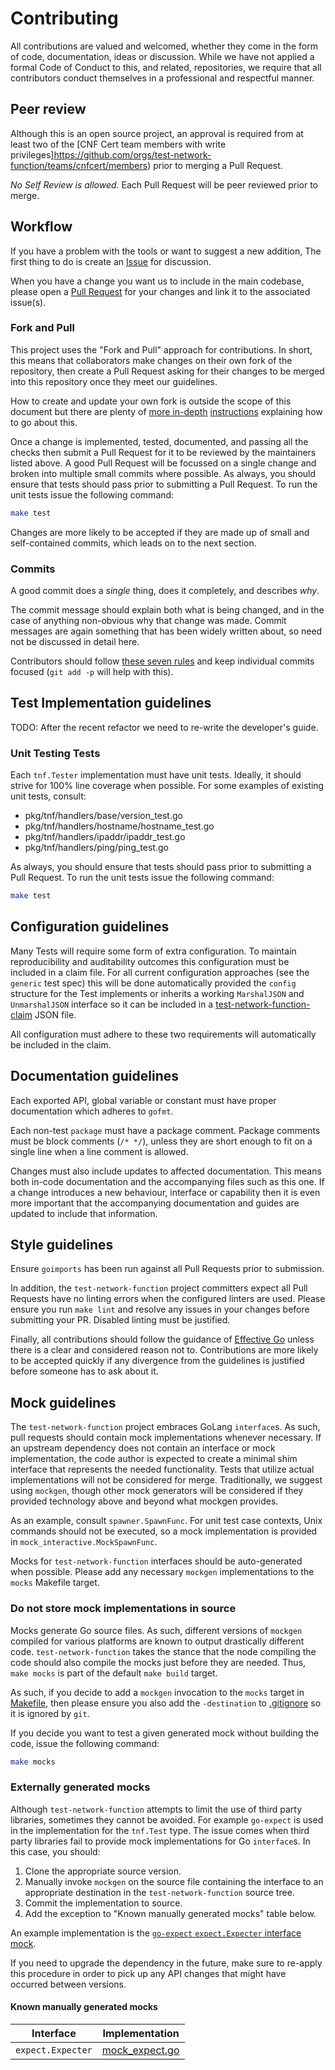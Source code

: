 # Contributing

All contributions are valued and welcomed, whether they come in the form of code, documentation, ideas or discussion.
While we have not applied a formal Code of Conduct to this, and related, repositories, we require that all contributors
conduct themselves in a professional and respectful manner.

## Peer review

Although this is an open source project, an approval is required from at least two of the
[CNF Cert team members with write privileges]https://github.com/orgs/test-network-function/teams/cnfcert/members)
prior to merging a Pull Request.

*No Self Review is allowed.*  Each Pull Request will be peer reviewed prior to merge.

## Workflow

If you have a problem with the tools or want to suggest a new addition, The first thing to do is create an
[Issue](https://github.com/test-network-function/cnf-certification-test/issues) for discussion.

When you have a change you want us to include in the main codebase, please open a
[Pull Request](https://github.com/test-network-function/cnf-certification-test/pulls) for your changes and link it to the
associated issue(s).

### Fork and Pull

This project uses the "Fork and Pull" approach for contributions.  In short, this means that collaborators make changes
on their own fork of the repository, then create a Pull Request asking for their changes to be merged into this
repository once they meet our guidelines.

How to create and update your own fork is outside the scope of this document but there are plenty of
[more in-depth](https://gist.github.com/Chaser324/ce0505fbed06b947d962)
[instructions](https://reflectoring.io/github-fork-and-pull/) explaining how to go about this.

Once a change is implemented, tested, documented, and passing all the checks then submit a Pull Request for it to be
reviewed by the maintainers listed above.  A good Pull Request will be focussed on a single change and broken into
multiple small commits where possible.  As always, you should ensure that tests should pass prior to submitting a Pull
Request.  To run the unit tests issue the following command:

```bash
make test
```

Changes are more likely to be accepted if they are made up of small and self-contained commits, which leads on to
the next section.

### Commits

A good commit does a *single* thing, does it completely, and describes *why*.

The commit message should explain both what is being changed, and in the case of anything non-obvious why that change
was made.  Commit messages are again something that has been widely written about, so need not be discussed in detail
here.

Contributors should follow [these seven rules](https://chris.beams.io/posts/git-commit/#seven-rules) and keep individual
commits focused (`git add -p` will help with this).

## Test Implementation guidelines

TODO: After the recent refactor we need to re-write the developer's guide.

### Unit Testing Tests

Each `tnf.Tester` implementation must have unit tests.  Ideally, it should strive for 100% line coverage when possible.  For some examples of existing unit tests, consult:

* pkg/tnf/handlers/base/version_test.go
* pkg/tnf/handlers/hostname/hostname_test.go
* pkg/tnf/handlers/ipaddr/ipaddr_test.go
* pkg/tnf/handlers/ping/ping_test.go

As always, you should ensure that tests should pass prior to submitting a Pull Request.  To run the unit tests issue the
following command:

```bash
make test
```
## Configuration guidelines

Many Tests will require some form of extra configuration.  To maintain reproducibility and auditability outcomes this
configuration must be included in a claim file. For all current configuration approaches (see the `generic` test spec)
this will be done automatically provided the `config` structure for the Test implements or inherits a working `MarshalJSON` and `UnmarshalJSON`
interface so it can be included in a
[test-network-function-claim](https://github.com/test-network-function/test-network-function-claim) JSON file.

All configuration must adhere to these two requirements will automatically be included in the claim.

## Documentation guidelines

Each exported API, global variable or constant must have proper documentation which adheres to `gofmt`.

Each non-test `package` must have a package comment.  Package comments must be block comments (`/* */`), unless they are
short enough to fit on a single line when a line comment is allowed.

Changes must also include updates to affected documentation.  This means both in-code documentation and the accompanying
files such as this one.  If a change introduces a new behaviour, interface or capability then it is even more important
that the accompanying documentation and guides are updated to include that information.

## Style guidelines

Ensure `goimports` has been run against all Pull Requests prior to submission.

In addition, the `test-network-function` project committers expect all Pull Requests have no linting errors when the
configured linters are used.  Please ensure you run `make lint` and resolve any issues in your changes before submitting
your PR.  Disabled linting must be justified.

Finally, all contributions should follow the guidance of [Effective Go](https://golang.org/doc/effective_go.html)
unless there is a clear and considered reason not to.  Contributions are more likely to be accepted quickly if any
divergence from the guidelines is justified before someone has to ask about it.

## Mock guidelines

The `test-network-function` project embraces GoLang `interface`s.  As such, pull requests should contain mock
implementations whenever necessary.  If an upstream dependency does not contain an interface or mock implementation,
the code author is expected to create a minimal shim interface that represents the needed functionality.  Tests that
utilize actual implementations will not be considered for merge.  Traditionally, we suggest using `mockgen`, though
other mock generators will be considered if they provided technology above and beyond what mockgen provides.

As an example, consult `spawner.SpawnFunc`.  For unit test case contexts, Unix commands should not be executed, so a
mock implementation is provided in `mock_interactive.MockSpawnFunc`.

Mocks for `test-network-function` interfaces should be auto-generated when possible.  Please add any necessary `mockgen`
implementations to the `mocks` Makefile target.

### Do not store mock implementations in source

Mocks generate Go source files.  As such, different versions of `mockgen` compiled for various platforms are known to
output drastically different code.  `test-network-function` takes the stance that the node compiling the code should
also compile the mocks just before they are needed.  Thus, `make mocks` is part of the default `make build` target.

As such, if you decide to add a `mockgen` invocation to the `mocks` target in [Makefile](Makefile), then please ensure
you also add the `-destination` to [.gitignore](.gitignore) so it is ignored by `git`.

If you decide you want to test a given generated mock without building the code, issue the following command:

```bash
make mocks
```

### Externally generated mocks

Although `test-network-function` attempts to limit the use of third party libraries, sometimes they cannot be avoided.
For example `go-expect` is used in the implementation for the `tnf.Test` type.  The issue comes when third party
libraries fail to provide mock implementations for Go `interface`s.  In this case, you should:

1) Clone the appropriate source version.
2) Manually invoke `mockgen` on the source file containing the interface to an appropriate destination in the
`test-network-function` source tree.
3) Commit the implementation to source.
4) Add the exception to "Known manually generated mocks" table below.

An example implementation is the
[`go-expect` `expect.Expecter` interface mock](pkg/tnf/interactive/mocks/mock_expect.go).

If you need to upgrade the dependency in the future, make sure to re-apply this procedure in order to pick up any
API changes that might have occurred between versions.

#### Known manually generated mocks

Interface|Implementation
---|---
`expect.Expecter`|[mock_expect.go](pkg/tnf/interactive/mocks/mock_expect.go)
